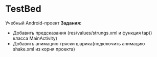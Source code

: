 # TestBed
Учебный Android-проект 
**Задания:**
* Добавить предсказания (res/values/strungs.xml и функция tap() класса MainActivity)
* Добавить анимацию тряски шарика(подключить анимацию shake.xml из корня проекта)

